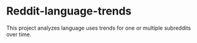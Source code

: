 # Reddit-language-trends

This project analyzes language uses trends for one or multiple subreddits over time. 
